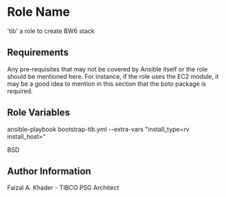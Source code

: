 Role Name
========= 

'tib' a role to create BW6 stack

Requirements
------------

Any pre-requisites that may not be covered by Ansible itself or the role should be mentioned here. For instance, if the role uses the EC2 module, it may be a good idea to mention in this section that the boto package is required.

Role Variables
--------------

ansible-playbook bootstrap-tib.yml --extra-vars "install_type=rv install_host=<Host>"


BSD

Author Information
------------------

Faizal A. Khader - TIBCO PSG Architect
